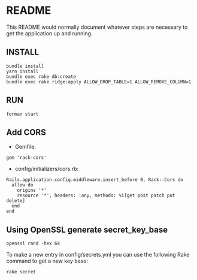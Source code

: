 # README

This README would normally document whatever steps are necessary to get the
application up and running.

## INSTALL
```
bundle install
yarn install
bundle exec rake db:create
bundle exec rake ridge:apply ALLOW_DROP_TABLE=1 ALLOW_REMOVE_COLUMN=1
```

## RUN
```
forman start
```

## Add CORS
- Gemfile: 
```
gem 'rack-cors'
```

- config/initializers/cors.rb:
```
Rails.application.config.middleware.insert_before 0, Rack::Cors do
  allow do
    origins '*'
    resource '*', headers: :any, methods: %i[get post patch put delete]
  end
end
```
## Using OpenSSL generate secret_key_base
```
openssl rand -hex 64
```

To make a new entry in config/secrets.yml you can use the following Rake command to get a new key base:
```
rake secret
```
